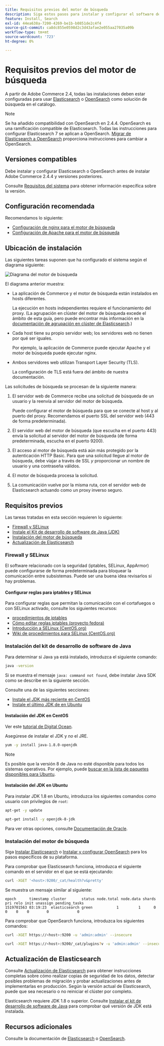 ```yaml
---
title: Requisitos previos del motor de búsqueda
description: Siga estos pasos para instalar y configurar el software de motor de búsqueda compatible para las instalaciones locales de Adobe Commerce.
feature: Install, Search
exl-id: 44ea638a-7200-4269-be1b-b0851de2c4f4
source-git-commit: ca8dc855e0598d2c3d43afae2e055aa27035a09b
workflow-type: tm+mt
source-wordcount: '723'
ht-degree: 0%

---
```


# Requisitos previos del motor de búsqueda

A partir de Adobe Commerce 2.4, todas las instalaciones deben estar configuradas para usar [Elasticsearch](https://www.elastic.co) o [OpenSearch](https://opensearch.org/) como solución de búsqueda en el catálogo.

>[!NOTE]
>
>Se ha añadido compatibilidad con OpenSearch en 2.4.4. OpenSearch es una ramificación compatible de Elasticsearch. Todas las instrucciones para configurar Elasticsearch 7 se aplican a OpenSearch. [Migrar de Elasticsearch a OpenSearch](../../../upgrade/prepare/opensearch-migration.md) proporciona instrucciones para cambiar a OpenSearch.

## Versiones compatibles

Debe instalar y configurar Elasticsearch o OpenSearch antes de instalar Adobe Commerce 2.4.4 y versiones posteriores.

Consulte [Requisitos del sistema](../../system-requirements.md) para obtener información específica sobre la versión.

## Configuración recomendada

Recomendamos lo siguiente:

* [Configuración de nginx para el motor de búsqueda](configure-nginx.md)
* [Configuración de Apache para el motor de búsqueda](configure-apache.md)

## Ubicación de instalación

Las siguientes tareas suponen que ha configurado el sistema según el diagrama siguiente:

![Diagrama del motor de búsqueda](../../../assets/installation/search-engine-config.svg)

El diagrama anterior muestra:

* La aplicación de Commerce y el motor de búsqueda están instalados en hosts diferentes.

  La ejecución en hosts independientes requiere el funcionamiento del proxy. (La agrupación en clúster del motor de búsqueda excede el ámbito de esta guía, pero puede encontrar más información en la [documentación de agrupación en clúster de Elasticsearch](https://www.elastic.co/guide/en/elasticsearch/guide/current/distributed-cluster.html).)

* Cada host tiene su propio servidor web; los servidores web no tienen por qué ser iguales.

  Por ejemplo, la aplicación de Commerce puede ejecutar Apache y el motor de búsqueda puede ejecutar nginx.

* Ambos servidores web utilizan Transport Layer Security (TLS).

  La configuración de TLS está fuera del ámbito de nuestra documentación.

Las solicitudes de búsqueda se procesan de la siguiente manera:

1. El servidor web de Commerce recibe una solicitud de búsqueda de un usuario y la reenvía al servidor del motor de búsqueda.

   Puede configurar el motor de búsqueda para que se conecte al host y al puerto del proxy. Recomendamos el puerto SSL del servidor web (443 de forma predeterminada).

1. El servidor web del motor de búsqueda (que escucha en el puerto 443) envía la solicitud al servidor del motor de búsqueda (de forma predeterminada, escucha en el puerto 9200).

1. El acceso al motor de búsqueda está aún más protegido por la autenticación HTTP Basic. Para que una solicitud llegue al motor de búsqueda, debe viajar a través de SSL *y* proporcionar un nombre de usuario y una contraseña válidos.

1. El motor de búsqueda procesa la solicitud.

1. La comunicación vuelve por la misma ruta, con el servidor web de Elasticsearch actuando como un proxy inverso seguro.

## Requisitos previos

Las tareas tratadas en esta sección requieren lo siguiente:

* [Firewall y SELinux](#firewall-and-selinux)
* [Instale el Kit de desarrollo de software de Java (JDK)](#install-the-java-software-development-kit)
* [Instalación del motor de búsqueda](#install-the-search-engine)
* [Actualización de Elasticsearch](#upgrading-elasticsearch)

### Firewall y SELinux

El software relacionado con la seguridad (iptables, SELinux, AppArmor) puede configurarse de forma predeterminada para bloquear la comunicación entre subsistemas. Puede ser una buena idea revisarlos si hay problemas.

#### Configurar reglas para iptables y SELinux

Para configurar reglas que permitan la comunicación con el cortafuegos o con SELinux activado, consulte los siguientes recursos:

* [procedimientos de iptables](https://help.ubuntu.com/community/IptablesHowTo)
* [Cómo editar reglas iptables (proyecto fedora)](https://fedoraproject.org/wiki/How_to_edit_iptables_rules)
* [Introducción a SELinux (CentOS.org)](https://www.centos.org)
* [Wiki de procedimientos para SELinux (CentOS.org)](https://wiki.centos.org/HowTos/SELinux)

### Instalación del kit de desarrollo de software de Java

Para determinar si Java ya está instalado, introduzca el siguiente comando:

```bash
java -version
```

Si se muestra el mensaje `java: command not found`, debe instalar Java SDK como se describe en la siguiente sección.

Consulte una de las siguientes secciones:

* [Instale el JDK más reciente en CentOS](#install-the-jdk-on-centos)
* [Instale el último JDK de en Ubuntu](#install-the-jdk-on-ubuntu)

#### Instalación del JDK en CentOS

Ver este [tutorial de Digital Ocean](https://www.digitalocean.com/community/tutorials/how-to-install-java-on-centos-and-fedora#install-oracle-java-8).

Asegúrese de instalar el JDK y *no* el JRE.

```bash
yum -y install java-1.8.0-openjdk
```

>[!NOTE]
>
>Es posible que la versión 8 de Java no esté disponible para todos los sistemas operativos. Por ejemplo, puede [buscar en la lista de paquetes disponibles para Ubuntu](https://packages.ubuntu.com/).

#### Instalación del JDK en Ubuntu

Para instalar JDK 1.8 en Ubuntu, introduzca los siguientes comandos como usuario con privilegios de `root`:

```bash
apt-get -y update
```

```bash
apt-get install -y openjdk-8-jdk
```

Para ver otras opciones, consulte [Documentación de Oracle](https://docs.oracle.com/javase/8/docs/technotes/guides/install/install_overview.html).

### Instalación del motor de búsqueda

Siga [Instalar Elasticsearch](https://www.elastic.co/guide/en/elasticsearch/reference/current/install-elasticsearch.html) o [Instalar y configurar OpenSearch](https://opensearch.org/docs/latest/opensearch/install/index/) para los pasos específicos de su plataforma.

Para comprobar que Elasticsearch funciona, introduzca el siguiente comando en el servidor en el que se está ejecutando:

```bash
curl -XGET '<host>:9200/_cat/health?v&pretty'
```

Se muestra un mensaje similar al siguiente:

```
epoch      timestamp cluster       status node.total node.data shards pri relo init unassign pending_tasks
1519701563 03:19:23  elasticsearch green           1         1      0   0    0    0        0             0
```

Para comprobar que OpenSearch funciona, introduzca los siguientes comandos:

```bash
curl -XGET https://<host>:9200 -u 'admin:admin' --insecure
```

```bash
curl -XGET https://<host>:9200/_cat/plugins?v -u 'admin:admin' --insecure
```

## Actualización de Elasticsearch

Consulte [Actualización de Elasticsearch](https://www.elastic.co/guide/en/elasticsearch/reference/current/setup-upgrade.html) para obtener instrucciones completas sobre cómo realizar copias de seguridad de los datos, detectar posibles problemas de migración y probar actualizaciones antes de implementarlas en producción. Según la versión actual de Elasticsearch, puede que sea necesario o no reiniciar el clúster por completo.

Elasticsearch requiere JDK 1.8 o superior. Consulte [Instalar el kit de desarrollo de software de Java](#install-the-java-software-development-kit) para comprobar qué versión de JDK está instalada.

## Recursos adicionales

Consulte la documentación de [Elasticsearch](https://www.elastic.co/guide/en/elasticsearch/reference/current/index.html) o [OpenSearch](https://opensearch.org/docs/latest/).
